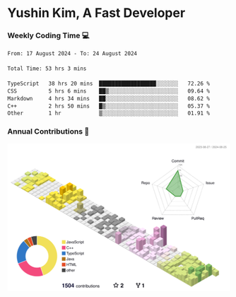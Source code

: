 # Yushin Kim, A Fast Developer

### Weekly Coding Time 💻

<!--START_SECTION:waka-->

```txt
From: 17 August 2024 - To: 24 August 2024

Total Time: 53 hrs 3 mins

TypeScript   38 hrs 20 mins  ██████████████████░░░░░░░   72.26 %
CSS          5 hrs 6 mins    ██▒░░░░░░░░░░░░░░░░░░░░░░   09.64 %
Markdown     4 hrs 34 mins   ██░░░░░░░░░░░░░░░░░░░░░░░   08.62 %
C++          2 hrs 50 mins   █▒░░░░░░░░░░░░░░░░░░░░░░░   05.37 %
Other        1 hr            ▒░░░░░░░░░░░░░░░░░░░░░░░░   01.91 %
```

<!--END_SECTION:waka-->

### Annual Contributions 🏃

![](./profile-3d-contrib/profile-season-animate.svg)
